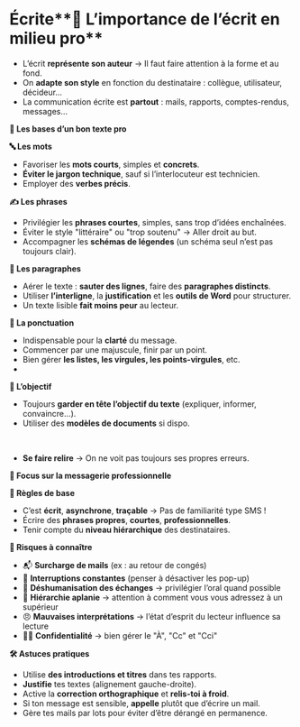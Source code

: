 # Écrite**📌 L’importance de l’écrit en milieu pro**

- L’écrit **représente son auteur** → Il faut faire attention à la forme et au fond.
- On **adapte son style** en fonction du destinataire : collègue, utilisateur, décideur…
- La communication écrite est **partout** : mails, rapports, comptes-rendus, messages…



**🧱 Les bases d’un bon texte pro**

**🔤 Les mots**

- Favoriser les **mots courts**, simples et **concrets**.
- **Éviter le jargon technique**, sauf si l’interlocuteur est technicien.
- Employer des **verbes précis**.



**✍️ Les phrases**

- Privilégier les **phrases courtes**, simples, sans trop d’idées enchaînées.
- Éviter le style "littéraire" ou "trop soutenu" → Aller droit au but.
- Accompagner les **schémas de légendes** (un schéma seul n’est pas toujours clair).



**🧾 Les paragraphes**

- Aérer le texte : **sauter des lignes**, faire des **paragraphes distincts**.
- Utiliser **l’interligne**, la **justification** et les **outils de Word** pour structurer.
- Un texte lisible **fait moins peur** au lecteur.



**🔡 La ponctuation**

- Indispensable pour la **clarté** du message.
- Commencer par une majuscule, finir par un point.
- Bien gérer **les listes, les virgules, les points-virgules**, etc.
- 

**🧠 L’objectif**

- Toujours **garder en tête l’objectif du texte** (expliquer, informer, convaincre…).
- Utiliser des **modèles de documents** si dispo.

&nbsp;

- **Se faire relire** → On ne voit pas toujours ses propres erreurs.

**💬 Focus sur la messagerie professionnelle**

**📧 Règles de base**

- C’est **écrit**, **asynchrone**, **traçable** → Pas de familiarité type SMS !
- Écrire des **phrases propres**, **courtes**, **professionnelles**.
- Tenir compte du **niveau hiérarchique** des destinataires.

**🧠 Risques à connaître**

- 📬 **Surcharge de mails** (ex : au retour de congés)
- 🔔 **Interruptions constantes** (penser à désactiver les pop-up)
- 🤖 **Déshumanisation des échanges** → privilégier l’oral quand possible
- 🔽 **Hiérarchie aplanie** → attention à comment vous vous adressez à un supérieur
- 😠 **Mauvaises interprétations** → l’état d’esprit du lecteur influence sa lecture
- 🕵️‍♂️ **Confidentialité** → bien gérer le "À", "Cc" et "Cci"



**🛠️ Astuces pratiques**

- Utilise **des introductions et titres** dans tes rapports.
- **Justifie** tes textes (alignement gauche-droite).
- Active la **correction orthographique** et **relis-toi à froid**.
- Si ton message est sensible, **appelle** plutôt que d’écrire un mail.
- Gère tes mails par lots pour éviter d’être dérangé en permanence.
